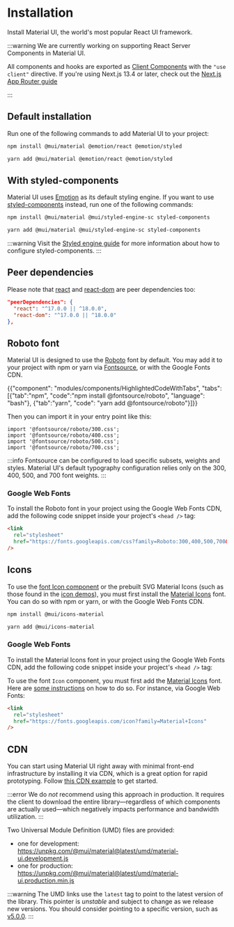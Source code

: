 # Installation

<p class="description">Install Material UI, the world's most popular React UI framework.</p>

:::warning
We are currently working on supporting React Server Components in Material UI.

All components and hooks are exported as [Client Components](https://nextjs.org/docs/getting-started/react-essentials#client-components) with the `"use client"` directive.
If you're using Next.js 13.4 or later, check out the [Next.js App Router guide](/material-ui/guides/next-js-app-router/)

:::

## Default installation

Run one of the following commands to add Material UI to your project:

<codeblock storageKey="package-manager">

```bash npm
npm install @mui/material @emotion/react @emotion/styled
```

```bash yarn
yarn add @mui/material @emotion/react @emotion/styled
```

</codeblock>

## With styled-components

Material UI uses [Emotion](https://emotion.sh/) as its default styling engine.
If you want to use [styled-components](https://styled-components.com/) instead, run one of the following commands:

<codeblock storageKey="package-manager">

```bash npm
npm install @mui/material @mui/styled-engine-sc styled-components
```

```bash yarn
yarn add @mui/material @mui/styled-engine-sc styled-components
```

</codeblock>

:::warning
Visit the [Styled engine guide](/material-ui/guides/styled-engine/) for more information about how to configure styled-components.
:::

## Peer dependencies

<!-- #react-peer-version -->

Please note that [react](https://www.npmjs.com/package/react) and [react-dom](https://www.npmjs.com/package/react-dom) are peer dependencies too:

```json
"peerDependencies": {
  "react": "^17.0.0 || ^18.0.0",
  "react-dom": "^17.0.0 || ^18.0.0"
},
```

## Roboto font

Material UI is designed to use the [Roboto](https://fonts.google.com/specimen/Roboto)
font by default.
You may add it to your project with npm or yarn via [Fontsource](https://fontsource.org/), or with the Google Fonts CDN.

{{"component": "modules/components/HighlightedCodeWithTabs", "tabs": [{"tab":"npm", "code":"npm install @fontsource/roboto", "language": "bash"}, {"tab":"yarn", "code": "yarn add @fontsource/roboto"}]}}

Then you can import it in your entry point like this:

```tsx
import '@fontsource/roboto/300.css';
import '@fontsource/roboto/400.css';
import '@fontsource/roboto/500.css';
import '@fontsource/roboto/700.css';
```

:::info
Fontsource can be configured to load specific subsets, weights and styles. Material UI's default typography configuration relies only on the 300, 400, 500, and 700 font weights.
:::

### Google Web Fonts

To install the Roboto font in your project using the Google Web Fonts CDN, add the following code snippet inside your project's `<head />` tag:

```html
<link
  rel="stylesheet"
  href="https://fonts.googleapis.com/css?family=Roboto:300,400,500,700&display=swap"
/>
```

## Icons

To use the [font Icon component](/material-ui/icons/#icon-font-icons) or the prebuilt SVG Material Icons (such as those found in the [icon demos](/material-ui/icons/)), you must first install the [Material Icons](https://fonts.google.com/icons?icon.set=Material+Icons) font.
You can do so with npm or yarn, or with the Google Web Fonts CDN.

<codeblock storageKey="package-manager">

```bash npm
npm install @mui/icons-material
```

```bash yarn
yarn add @mui/icons-material
```

</codeblock>

### Google Web Fonts

To install the Material Icons font in your project using the Google Web Fonts CDN, add the following code snippet inside your project's `<head />` tag:

To use the font `Icon` component, you must first add the [Material Icons](https://fonts.google.com/icons?icon.set=Material+Icons) font.
Here are [some instructions](/material-ui/icons/#icon-font-icons)
on how to do so.
For instance, via Google Web Fonts:

```html
<link
  rel="stylesheet"
  href="https://fonts.googleapis.com/icon?family=Material+Icons"
/>
```

## CDN

You can start using Material UI right away with minimal front-end infrastructure by installing it via CDN, which is a great option for rapid prototyping.
Follow [this CDN example](https://github.com/mui/material-ui/tree/master/examples/material-via-cdn) to get started.

:::error
We do _not_ recommend using this approach in production.
It requires the client to download the entire library—regardless of which components are actually used—which negatively impacts performance and bandwidth utilization.
:::

Two Universal Module Definition (UMD) files are provided:

- one for development: https://unpkg.com/@mui/material@latest/umd/material-ui.development.js
- one for production: https://unpkg.com/@mui/material@latest/umd/material-ui.production.min.js

:::warning
The UMD links use the `latest` tag to point to the latest version of the library.
This pointer is _unstable_ and subject to change as we release new versions.
You should consider pointing to a specific version, such as [v5.0.0](https://unpkg.com/@mui/material@5.0.0/umd/material-ui.development.js).
:::
